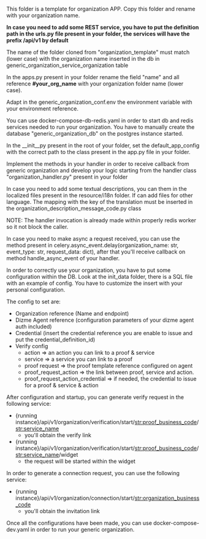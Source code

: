 This folder is a template for organization APP. Copy this folder and rename with your organization name.

**In case you need to add some REST service, you have to put the definition path in the urls.py file present in your folder, the services will have the prefix /api/v1 by default**

The name of the folder cloned from "organization_template" must match (lower case) with the organization name inserted in the db in generic_organization_service_organization table 

In the apps.py present in your folder rename the field "name" and all reference **#your_org_name** with your organization folder name (lower case).

Adapt in the generic_organization_conf.env the environment variable with your environment reference.

You can use docker-compose-db-redis.yaml in order to start db and redis services needed to run your organization. You have to manually create the database "generic_organization_db" on the postgres instance started.

In the __init__py present in the root of your folder, set the default_app_config with the correct path to the class
present in the app.py file in your folder.

Implement the methods in your handler in order to receive callback from generic organization and develop your logic starting from 
the handler class "organization_handler.py" present in your folder

In case you need to add some textual descriptions, you can them in the localized files present in the resource/i18n folder.
If can add files for other language. 
The mapping with the key of the translation must be inserted in the organization_description_message_code.py class 

NOTE: The handler invocation is already made within properly redis worker so it not block the caller.

In case you need to make async a request received, you can use the method present in celery.async_event.delay(organization_name: str, event_type: str, request_data: dict), 
after that you'll receive callback on method handle_async_event of your handler. 

In order to correctly use your organization, you have to put some configuration within the DB. Look at the init_data folder,
there is a SQL file with an example of config. You have to customize the insert with your personal configuration.

The config to set are:

* Organization reference (Name and endpoint)
* Dizme Agent reference (configuration parameters of your dizme agent auth included)
* Credential (insert the credential reference you are enable to issue and put the credential_definition_id)
* Verify config
    * action => an action you can link to a proof & service 
    * service => a service you can link to a proof
    * proof request => the proof template reference configured on agent
    * proof_request_action => the link between proof, service and action.
    * proof_request_action_credential => if needed, the credential to issue for a proof & service & action
    
    
After configuration and startup, you can generate verify request in the following service:

* {running instance}/api/v1/organization/verification/start/<str:proof_business_code>/<str:service_name>
    * you'll obtain the verify link
* {running instance}/api/v1/organization/verification/start/<str:proof_business_code>/<str:service_name>/widget
    * the request will be started within the widget
    
In order to generate a connection request, you can use the following service:
* {running instance}/api/v1/organization/connection/start/<str:organization_business_code>
    * you'll obtain the invitation link

Once all the configurations have been made, you can use docker-compose-dev.yaml in order to run your generic organization.
